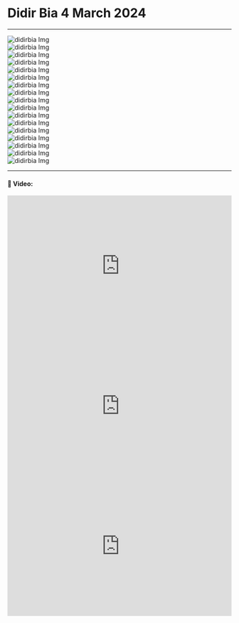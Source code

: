 # Didir Bia 4 March 2024
---

<img src="./assets/didirbia (72).jpg" alt="didirbia Img"/><br>
<img src="./assets/didirbia (75).jpg" alt="didirbia Img"/><br>
<img src="./assets/didirbia (76).jpg" alt="didirbia Img"/><br>
<img src="./assets/didirbia (77).jpg" alt="didirbia Img"/><br>
<img src="./assets/didirbia (70).jpg" alt="didirbia Img"/><br>
<img src="./assets/didirbia (67).jpg" alt="didirbia Img"/><br>
<img src="./assets/didirbia (68).jpg" alt="didirbia Img"/><br>
<img src="./assets/didirbia (69).jpg" alt="didirbia Img"/><br>
<img src="./assets/didirbia (82).jpg" alt="didirbia Img"/><br>
<img src="./assets/didirbia (111).jpg" alt="didirbia Img"/><br>
<img src="./assets/didirbia (112).jpg" alt="didirbia Img"/><br>
<img src="./assets/didirbia (47).jpg" alt="didirbia Img"/><br>
<img src="./assets/didirbia (80).jpg" alt="didirbia Img"/><br>
<img src="./assets/didirbia (24).jpg" alt="didirbia Img"/><br>
<img src="./assets/didirbia (21).jpg" alt="didirbia Img"/><br>
<img src="./assets/didirbia (79).jpg" alt="didirbia Img"/><br>
<img src="./assets/didirbia (95).jpg" alt="didirbia Img"/><br>

---
#### 🚀 Video:

<iframe width="100%" height="315" src="https://www.youtube.com/embed/-bSHPTF4r84?si=QmFCPZc4iIyfPHf-" title="YouTube video player" frameborder="0" allow="accelerometer; autoplay; clipboard-write; encrypted-media; gyroscope; picture-in-picture; web-share" allowfullscreen></iframe>

<br>

<iframe width="100%" height="315" src="https://www.youtube.com/embed/lW1KFGoOdOs?si=xq6ehsro1xm3MXwD" title="YouTube video player" frameborder="0" allow="accelerometer; autoplay; clipboard-write; encrypted-media; gyroscope; picture-in-picture; web-share" allowfullscreen></iframe>

<br>

<iframe width="100%" height="315" src="https://www.youtube.com/embed/eS_M-uhsWFE?si=H3dzs4sbcetLPVp3" title="YouTube video player" frameborder="0" allow="accelerometer; autoplay; clipboard-write; encrypted-media; gyroscope; picture-in-picture; web-share" allowfullscreen></iframe>

